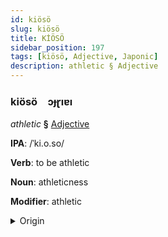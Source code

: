 ```yaml
---
id: kiösö
slug: kiösö
title: KİÖSÖ
sidebar_position: 197
tags: [kiösö, Adjective, Japonic]
description: athletic § Adjective
---
```


### kiösö&emsp;<span kind="abugida">ɔɟɽıɐı</span>

*athletic* **§** [Adjective](../../tags/Adjective)

**IPA**: /ˈki.o.so/

**Verb**: to be athletic

**Noun**: athleticness

**Modifier**: athletic

<details>
    <summary>Origin</summary>
    Japanese 強壮 kyōsō [kʲo̞ːso̞ː]<br/>
    <em>Japonic Language Family</em>
</details>